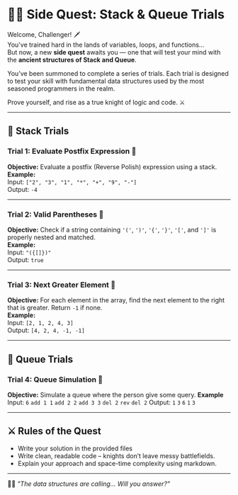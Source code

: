 # 🧙‍♂️ Side Quest: Stack & Queue Trials

Welcome, Challenger! 🗡️  
You've trained hard in the lands of variables, loops, and functions...  
But now, a new **side quest** awaits you — one that will test your mind with the **ancient structures of Stack and Queue**.

You’ve been summoned to complete a series of trials. Each trial is designed to test your skill with fundamental data structures used by the most seasoned programmers in the realm.

Prove yourself, and rise as a true knight of logic and code. ⚔️

---

## 🧱 Stack Trials

### Trial 1: Evaluate Postfix Expression 🧮  

**Objective:** Evaluate a postfix (Reverse Polish) expression using a stack.  
**Example:**  
Input: `["2", "3", "1", "*", "+", "9", "-"]`  
Output: `-4`

---

### Trial 2: Valid Parentheses 🧷  

**Objective:** Check if a string containing `'('`, `')'`, `'{'`, `'}'`, `'['`, and `']'` is properly nested and matched.  
**Example:**  
Input: `"({[]})"`  
Output: `true`

---

### Trial 3: Next Greater Element 🔮  

**Objective:** For each element in the array, find the next element to the right that is greater. Return `-1` if none.  
**Example:**  
Input: `[2, 1, 2, 4, 3]`  
Output: `[4, 2, 4, -1, -1]`

---

## 🧺 Queue Trials

### Trial 4: Queue Simulation 🏰  

**Objective:** Simulate a queue where the person give some query.
**Example** 
Input: 
`6`
`add 1 1`
`add 2 2`
`add 3 3`
`del 2`
`rev`
`del 2`
Output: 
`1`
`3`
`6`
`1`
`3`



---

## ⚔️ Rules of the Quest
- Write your solution in the provided files
- Write clean, readable code – knights don’t leave messy battlefields.
- Explain your approach and space-time complexity using markdown.

---

🧝‍♀️ *"The data structures are calling… Will you answer?"*
